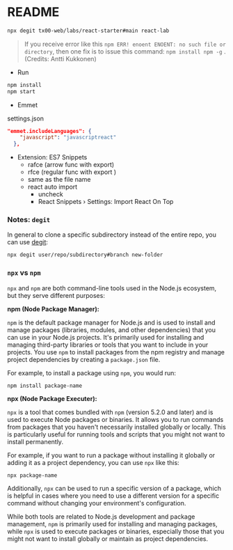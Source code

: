 # README

```sh
npx degit tx00-web/labs/react-starter#main react-lab
```

> If you receive error like this `npm ERR! enoent ENOENT: no such file or directory`, then one fix is to issue this command: `npm install npm -g` . (Credits: Antti Kukkonen)

- Run
```sh
npm install
npm start
```


- Emmet

settings.json

```json
"emmet.includeLanguages": {
    "javascript": "javascriptreact"
  },
```

- Extension: ES7 Snippets
  - rafce (arrow func with export)
  - rfce (regular func with export )
  - same as the file name
  - react auto import
    - uncheck
    - React Snippets › Settings: Import React On Top

### Notes: `degit`

In general to clone a specific subdirectory instead of the entire repo, you can use [degit]: 

```sh
npx degit user/repo/subdirectory#branch new-folder 
```



### `npx` vs `npm`

`npx` and `npm` are both command-line tools used in the Node.js ecosystem, but they serve different purposes:

**npm (Node Package Manager):**

`npm` is the default package manager for Node.js and is used to install and manage packages (libraries, modules, and other dependencies) that you can use in your Node.js projects. It's primarily used for installing and managing third-party libraries or tools that you want to include in your projects. You use `npm` to install packages from the npm registry and manage project dependencies by creating a `package.json` file.

For example, to install a package using `npm`, you would run:

   ```
   npm install package-name
   ```

**npx (Node Package Executer):**

`npx` is a tool that comes bundled with `npm` (version 5.2.0 and later) and is used to execute Node packages or binaries. It allows you to run commands from packages that you haven't necessarily installed globally or locally. This is particularly useful for running tools and scripts that you might not want to install permanently.

For example, if you want to run a package without installing it globally or adding it as a project dependency, you can use `npx` like this:

   ```
   npx package-name
   ```

Additionally, `npx` can be used to run a specific version of a package, which is helpful in cases where you need to use a different version for a specific command without changing your environment's configuration.

While both tools are related to Node.js development and package management, `npm` is primarily used for installing and managing packages, while `npx` is used to execute packages or binaries, especially those that you might not want to install globally or maintain as project dependencies.


<!-- Links -->
[degit]:https://github.com/Rich-Harris/degit
